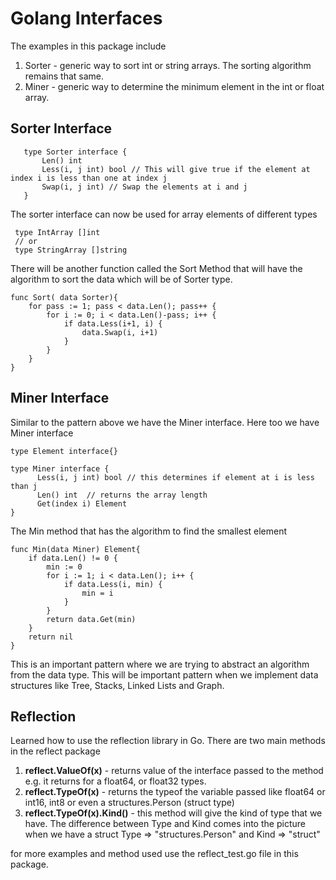 # Golang Interfaces

The examples in this package include
1. Sorter - generic way to sort int or string arrays. The sorting algorithm remains that same.  
2. Miner - generic way to determine the minimum element in the int or float array.

## Sorter Interface

```
   type Sorter interface {
       Len() int
       Less(i, j int) bool // This will give true if the element at index i is less than one at index j
       Swap(i, j int) // Swap the elements at i and j
   }
```
The sorter interface can now be used for array elements of different types

```
 type IntArray []int  
 // or
 type StringArray []string
 ```
There will be another function called the Sort Method that will have the algorithm to sort the data which will be of Sorter type.

```
func Sort( data Sorter){
    for pass := 1; pass < data.Len(); pass++ {
		for i := 0; i < data.Len()-pass; i++ {
			if data.Less(i+1, i) {
				data.Swap(i, i+1)
			}
		}
	}
}
```

## Miner Interface

Similar to the pattern above we have the Miner interface. Here too we have Miner interface

```
type Element interface{}

type Miner interface {
      Less(i, j int) bool // this determines if element at i is less than j
      Len() int  // returns the array length
      Get(index i) Element
}
```

The Min method that has the algorithm to find the smallest element

```
func Min(data Miner) Element{
    if data.Len() != 0 {
		min := 0
		for i := 1; i < data.Len(); i++ {
			if data.Less(i, min) {
				min = i
			}
		}
		return data.Get(min)
	}
	return nil
}
```

This is an important pattern where we are trying to abstract an algorithm from the data type. This will be important pattern when we implement data structures like Tree, Stacks, Linked Lists and Graph.

## Reflection

Learned how to use the reflection library in Go.
There are two main methods in the reflect package
1. **reflect.ValueOf(x)** - returns value of the interface passed to the method e.g. it returns <float64 Value> for a float64, or float32 types.
2. **reflect.TypeOf(x)** - returns the typeof the variable passed like float64 or int16, int8 or even a structures.Person (struct type)
3. **reflect.TypeOf(x).Kind()** - this method will give the kind of type that we have. The difference between Type and Kind comes into the picture when we have a struct Type => "structures.Person" and Kind => "struct"

for more examples and method used use the reflect_test.go file in this package.
